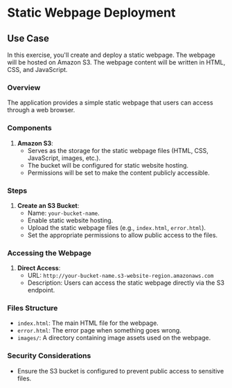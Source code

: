 # Static Webpage Deployment

## Use Case

In this exercise, you'll create and deploy a static webpage. The webpage will be hosted on Amazon S3. The webpage content will be written in HTML, CSS, and JavaScript.

### Overview

The application provides a simple static webpage that users can access through a web browser.

### Components

1. **Amazon S3**:
   - Serves as the storage for the static webpage files (HTML, CSS, JavaScript, images, etc.).
   - The bucket will be configured for static website hosting.
   - Permissions will be set to make the content publicly accessible.

### Steps

1. **Create an S3 Bucket**:
   - Name: `your-bucket-name`.
   - Enable static website hosting.
   - Upload the static webpage files (e.g., `index.html`, `error.html`).
   - Set the appropriate permissions to allow public access to the files.

### Accessing the Webpage

1. **Direct Access**:
   - URL: `http://your-bucket-name.s3-website-region.amazonaws.com`
   - Description: Users can access the static webpage directly via the S3 endpoint.

### Files Structure

- `index.html`: The main HTML file for the webpage.
- `error.html`: The error page when something goes wrong.
- `images/`: A directory containing image assets used on the webpage.

### Security Considerations

- Ensure the S3 bucket is configured to prevent public access to sensitive files.
